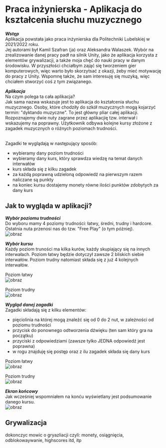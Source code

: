 # Praca inżynierska - Aplikacja do kształcenia słuchu muzycznego

***Wstęp*** </br>
Aplikacja powstała jako praca inżynierska dla Politechniki Lubelskiej w 2021/2022 roku. </br>
Jej autorami był Kamil Szafran (ja) oraz Aleksandra Walaszek. 
Wybór na zrealizowanie danej pracy padł na silnik Unity, jako że aplikacja korzysta z elementów grywalizacji, a także moja chęć do nauki pracy w danym środowisku.
W przyszłości chciałbym zająć się tworzeniem gier komputerowych, więc warto było skorzytsać z okazji, żeby mieć motywację do pracy z Unity.
Wspomnę także, że sam interesuję się muzyką, więc chciałem stworzyć coś z tym związanego.


***Aplikacja*** </br>
Na czym polega ta cała aplikacja? </br>
Jak sama nazwa wskazuje jest to aplikacja do kształcenia słuchu muzycznego. Osoby, które chodziły do szkół muzycznych mogą kojarzyć termin: "dyktando muzyczne".
To jest główny pliar całej aplikacji. Rozpoznajemy dwie nuty zagrane przez aplikacjię tzw. interwał i wskazujemy na poprawny. Użytkownik odbywa kolejne kursy złożone z zagadek muzycznych o różnych poziomach trudności. </br> </br>

Zagadki te wyglądają w następujący sposób:
- wybieramy dany poziom trudności
- wybieramy dany kurs, który sprawdza wiedzę na temat danych interwałów
- kurs składa się z kilku zagadek
- za każdą poprawną udzieloną odpowiedź na pierwszym razem naliczane są punkty
- na koniec kursu dostajemy monety równe ilości punktów zdobytych za dany kurs


Jak to wygląda w aplikacji? 
-
***Wybór poziomu trudności*** </br>
Do wyboru mamy 4 poziomy trudności: łatwy, średni, trudny i hardcore. Ostatnia nuta przenosi nas do tzw. "Free Play" (o tym póżniej). </br>
![obraz](https://user-images.githubusercontent.com/92575198/155108628-a1da5047-781a-4af7-86b1-687a1e1ef318.png)


***Wybór kursu*** </br>
Każdy poziom truności ma kilka kurów, każdy skupiający się na innych interwałach. Poziom łatwy będzie dotyczył zawsze 2 bliskich siebie interwałów. Poziom trudny natomiast składa się z już 4 kolejnych interwałów. </br>

Poziom łatwy 
</br>
![obraz](https://user-images.githubusercontent.com/92575198/155109193-e969627d-1df2-4b79-a5cf-f0f7bc08403f.png)

Poziom trudny
</br>
![obraz](https://user-images.githubusercontent.com/92575198/155109457-7aca81c7-e484-46c7-95ff-b87f2b622317.png)

***Wygląd danej zagadki*** </br>
Zagadki składają się z kilku elementów: 
- pięciolinia na której mogą znaleźć się od 0 do 2 nut, w zależności od poziomu trudności
- przycisk do ponownego odtworzenia dźwięku (ten sam który gra na początku)
- przyciski z odpowiedziami (zawsze tylko JEDNA odpowiedź jest poprawna)
- w rogu znajduję się postęp oraz z ilu zagadek składa się dany kurs


Poziom łatwy 
</br>
![obraz](https://user-images.githubusercontent.com/92575198/155110340-78443e2c-419b-48e8-9a7e-bb573407f7d5.png)


Poziom trudny
</br>
![obraz](https://user-images.githubusercontent.com/92575198/155110410-e52a14f3-6d4b-4c95-852e-6e44697a896e.png)

***Ekran końcowy*** </br>
Jak wcześniej wspomniałem na konću wyświetlany jest podsumowanie danego kursu. </br>
![obraz](https://user-images.githubusercontent.com/92575198/155110670-4a7f6ac3-a658-4275-9fd7-8f245cf73d3f.png)


Grywalizacja
-
dokonczyc mowic o gryazliacji czyli:  monety, osiągnięcia, odblokowaywanie, highscores itd, itp




